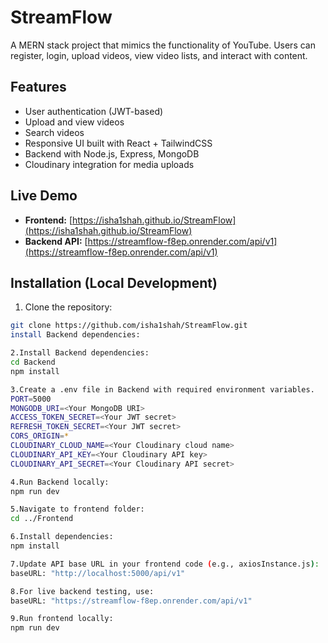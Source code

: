 # StreamFlow 

A MERN stack project that mimics the functionality of YouTube. Users can register, login, upload videos, view video lists, and interact with content.  

## Features

- User authentication (JWT-based)
- Upload and view videos
- Search videos
- Responsive UI built with React + TailwindCSS
- Backend with Node.js, Express, MongoDB
- Cloudinary integration for media uploads

## Live Demo

- **Frontend:** [https://isha1shah.github.io/StreamFlow](https://isha1shah.github.io/StreamFlow)  
- **Backend API:** [https://streamflow-f8ep.onrender.com/api/v1](https://streamflow-f8ep.onrender.com/api/v1)

## Installation (Local Development)

1. Clone the repository:

```bash
git clone https://github.com/isha1shah/StreamFlow.git
install Backend dependencies:

2.Install Backend dependencies:
cd Backend
npm install

3.Create a .env file in Backend with required environment variables.
PORT=5000
MONGODB_URI=<Your MongoDB URI>
ACCESS_TOKEN_SECRET=<Your JWT secret>
REFRESH_TOKEN_SECRET=<Your JWT secret>
CORS_ORIGIN=*
CLOUDINARY_CLOUD_NAME=<Your Cloudinary cloud name>
CLOUDINARY_API_KEY=<Your Cloudinary API key>
CLOUDINARY_API_SECRET=<Your Cloudinary API secret>

4.Run Backend locally:
npm run dev

5.Navigate to frontend folder:
cd ../Frontend

6.Install dependencies:
npm install

7.Update API base URL in your frontend code (e.g., axiosInstance.js):
baseURL: "http://localhost:5000/api/v1"

8.For live backend testing, use:
baseURL: "https://streamflow-f8ep.onrender.com/api/v1"

9.Run frontend locally:
npm run dev




